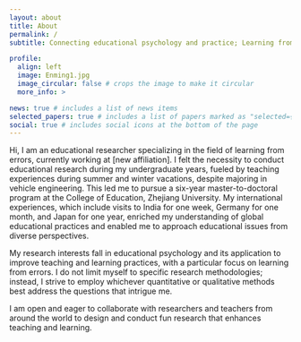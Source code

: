 ```yaml
---
layout: about
title: About
permalink: /
subtitle: Connecting educational psychology and practice; Learning from errors

profile:
  align: left
  image: Enming1.jpg
  image_circular: false # crops the image to make it circular
  more_info: >

news: true # includes a list of news items
selected_papers: true # includes a list of papers marked as "selected={true}"
social: true # includes social icons at the bottom of the page
---
```


Hi, I am an educational researcher specializing in the field of learning from errors, currently working at [new affiliation]. I felt the necessity to conduct educational research during my undergraduate years, fueled by teaching experiences during summer and winter vacations, despite majoring in vehicle engineering. This led me to pursue a six-year master-to-doctoral program at the College of Education, Zhejiang University. My international experiences, which include visits to India for one week, Germany for one month, and Japan for one year, enriched my understanding of global educational practices and enabled me to approach educational issues from diverse perspectives.

My research interests fall in educational psychology and its application to improve teaching and learning practices, with a particular focus on learning from errors. I do not limit myself to specific research methodologies; instead, I strive to employ whichever quantitative or qualitative methods best address the questions that intrigue me.

I am open and eager to collaborate with researchers and teachers from around the world to design and conduct fun research that enhances teaching and learning.